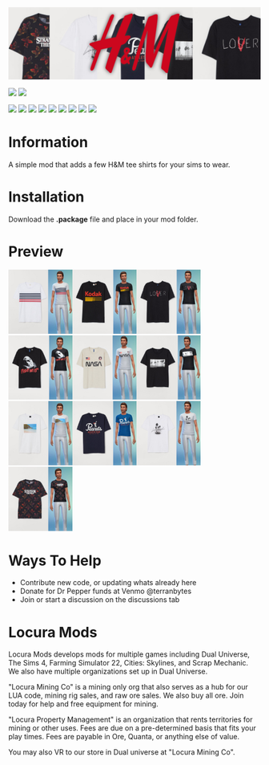 [![](source/images/banner.png?raw=true)](#)

[![](https://img.shields.io/badge/TS4-1.91.205.1020-green?style=for-the-badge&logo=steam)](https://store.steampowered.com/app/1222670/The_Sims_4/)
[![](https://img.shields.io/badge/Maintained-YES-green?style=for-the-badge)](#)

[![](https://img.shields.io/github/issues/locuradu/TS4-Locura-HM-TShirt-Collection?style=flat-square&label=ISSUES)](#)
[![](https://img.shields.io/github/issues-closed/locuradu/TS4-Locura-HM-TShirt-Collection?style=flat-square&label=ISSUES)](#)
[![](https://img.shields.io/github/watchers/locuradu/TS4-Locura-HM-TShirt-Collection?style=flat-square&label=WATCHERS)](#)
[![](https://img.shields.io/github/stars/locuradu/TS4-Locura-HM-TShirt-Collection?style=flat-square&label=STARS)](#)
[![](https://img.shields.io/github/forks/locuradu/TS4-Locura-HM-TShirt-Collection?style=flat-square&label=FORKS)](#)
[![](https://img.shields.io/github/commit-activity/m/locuradu/TS4-Locura-HM-TShirt-Collection?style=flat-square&label=COMMIT%20ACTIVITY)](#)
[![](https://img.shields.io/github/discussions/locuradu/TS4-Locura-HM-TShirt-Collection?label=DISCUSSIONS&style=flat-square)](#)
[![](https://img.shields.io/github/last-commit/locuradu/TS4-Locura-HM-TShirt-Collection?label=LAST%20COMMIT&style=flat-square)](#)
[![](https://img.shields.io/github/contributors/locuradu/TS4-Locura-HM-TShirt-Collection?label=CONTRIBUTORS&style=flat-square)](#)

# Information
A simple mod that adds a few H&M tee shirts for your sims to wear.

# Installation
Download the **.package** file and place in your mod folder. 

# Preview
<img src="source/images/hmgoepprod%20(1).jpg" width="128"><img src="source/images/hmgoepprod%20(2).jpg" width="128"><img src="source/images/hmgoepprod%20(3).jpg" width="128"><img src="source/images/hmgoepprod%20(4).jpg" width="128"><img src="source/images/hmgoepprod%20(5).jpg" width="128"><img src="source/images/hmgoepprod%20(6).jpg" width="128"><img src="source/images/hmgoepprod%20(7).jpg" width="128"><img src="source/images/hmgoepprod%20(9).jpg" width="128"><img src="source/images/hmgoepprod%20(10).jpg" width="128"><img src="source/images/hmgoepprod%20(11).jpg" width="128">

# Ways To Help
- Contribute new code, or updating whats already here
- Donate for Dr Pepper funds at Venmo @terranbytes
- Join or start a discussion on the discussions tab

# Locura Mods
Locura Mods develops mods for multiple games including Dual Universe, The Sims 4, Farming Simulator 22, Cities: Skylines, and Scrap Mechanic. We also have multiple organizations set up in Dual Universe.

"Locura Mining Co" is a mining only org that also serves as a hub for our LUA code, mining rig sales, and raw ore sales. We also buy all ore. Join today for help and free equipment for mining.

"Locura Property Management" is an organization that rents territories for mining or other uses. Fees are due on a pre-determined basis that fits your play times. Fees are payable in Ore, Quanta, or anything else of value.

You may also VR to our store in Dual universe at "Locura Mining Co".
